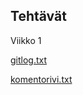 ## Tehtävät
Viikko 1

[gitlog.txt](https://github.com/lmunter/ot-harjoitustyo/blob/master/laskarit/viikko1/gitlog.txt)

[komentorivi.txt](https://github.com/lmunter/ot-harjoitustyo/blob/master/laskarit/viikko1/komentorivi.txt)



